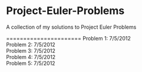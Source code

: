 Project-Euler-Problems
======================

A collection of my solutions to Project Euler Problems

======================
Problem 1:  7/5/2012 <br />
Problem 2:  7/5/2012 <br />
Problem 3:  7/5/2012 <br />
Problem 4:  7/5/2012 <br />
Problem 5:  7/5/2012 <br />

